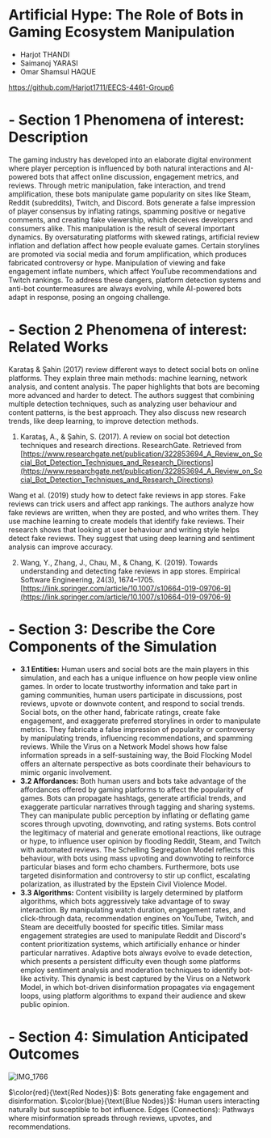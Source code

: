 # Artificial Hype: The Role of Bots in Gaming Ecosystem Manipulation

- Harjot THANDI
- Saimanoj YARASI
- Omar Shamsul HAQUE

https://github.com/Harjot1711/EECS-4461-Group6


# - Section 1 Phenomena of interest: Description

The gaming industry has developed into an elaborate digital environment where player perception is influenced by both natural interactions and AI-powered bots that affect online discussion, engagement metrics, and 
reviews. Through metric manipulation, fake interaction, and trend amplification, these bots manipulate game popularity on sites like Steam, Reddit (subreddits), Twitch, and Discord. Bots generate a false impression
of player consensus by inflating ratings, spamming positive or negative comments, and creating fake viewership, which deceives developers and consumers alike. This manipulation is the result of several important
dynamics. By oversaturating platforms with skewed ratings, artificial review inflation and deflation affect how people evaluate games. Certain storylines are promoted via social media and forum amplification, 
which produces fabricated controversy or hype. Manipulation of viewing and fake engagement inflate numbers, which affect YouTube recommendations and Twitch rankings. To address these dangers, platform detection 
systems and anti-bot countermeasures are always evolving, while AI-powered bots adapt in response, posing an ongoing challenge.


# - Section 2 Phenomena of interest: Related Works

Karataş & Şahin (2017) review different ways to detect social bots on online platforms. They explain three main methods: machine learning, network analysis, and content analysis. The paper highlights that bots are becoming more advanced and harder to detect. The authors suggest that combining multiple detection techniques, such as analyzing user behaviour and content patterns, is the best approach. They also discuss new research trends, like deep learning, to improve detection methods.

1. Karataş, A., & Şahin, S. (2017). A review on social bot detection techniques and research directions. ResearchGate. Retrieved from [https://www.researchgate.net/publication/322853694_A_Review_on_Social_Bot_Detection_Techniques_and_Research_Directions](https://www.researchgate.net/publication/322853694_A_Review_on_Social_Bot_Detection_Techniques_and_Research_Directions)

Wang et al. (2019) study how to detect fake reviews in app stores. Fake reviews can trick users and affect app rankings. The authors analyze how fake reviews are written, when they are posted, and who writes them. They use machine learning to create models that identify fake reviews. Their research shows that looking at user behaviour and writing style helps detect fake reviews. They suggest that using deep learning and sentiment analysis can improve accuracy.

2. Wang, Y., Zhang, J., Chau, M., & Chang, K. (2019). Towards understanding and detecting fake reviews in app stores. Empirical Software Engineering, 24(3), 1674–1705. [https://link.springer.com/article/10.1007/s10664-019-09706-9](https://link.springer.com/article/10.1007/s10664-019-09706-9)


# - Section 3: Describe the Core Components of the Simulation

- __3.1 Entities:__ Human users and social bots are the main players in this simulation, and each has a unique influence on how people view online games. In order to locate trustworthy information and take part in gaming communities, human users participate in discussions, post reviews, upvote or downvote content, and respond to social trends. Social bots, on the other hand, fabricate ratings, create fake engagement, and exaggerate preferred storylines in order to manipulate metrics. They fabricate a false impression of popularity or controversy by manipulating trends, influencing recommendations, and spamming reviews. While the Virus on a Network Model shows how false information spreads in a self-sustaining way, the Boid Flocking Model offers an alternate perspective as bots coordinate their behaviours to mimic organic involvement.
- __3.2 Affordances:__ Both human users and bots take advantage of the affordances offered by gaming platforms to affect the popularity of games. Bots can propagate hashtags, generate artificial trends, and exaggerate particular narratives through tagging and sharing systems. They can manipulate public perception by inflating or deflating game scores through upvoting, downvoting, and rating systems. Bots control the legitimacy of material and generate emotional reactions, like outrage or hype, to influence user opinion by flooding Reddit, Steam, and Twitch with automated reviews. The Schelling Segregation Model reflects this behaviour, with bots using mass upvoting and downvoting to reinforce particular biases and form echo chambers. Furthermore, bots use targeted disinformation and controversy to stir up conflict, escalating polarization, as illustrated by the Epstein Civil Violence Model. 
- __3.3 Algorithms:__ Content visibility is largely determined by platform algorithms, which bots aggressively take advantage of to sway interaction. By manipulating watch duration, engagement rates, and click-through data, recommendation engines on YouTube, Twitch, and Steam are deceitfully boosted for specific titles. Similar mass engagement strategies are used to manipulate Reddit and Discord's content prioritization systems, which artificially enhance or hinder particular narratives. Adaptive bots always evolve to evade detection, which presents a persistent difficulty even though some platforms employ sentiment analysis and moderation techniques to identify bot-like activity. This dynamic is best captured by the Virus on a Network Model, in which bot-driven disinformation propagates via engagement loops, using platform algorithms to expand their audience and skew public opinion. 

# - Section 4: Simulation Anticipated Outcomes

![IMG_1766](https://github.com/user-attachments/assets/745ab836-c4a7-4ef9-92ab-ae2af1cb6d81)

$\color{red}{\text{Red Nodes}}$: Bots generating fake engagement and disinformation.
$\color{blue}{\text{Blue Nodes}}$: Human users interacting naturally but susceptible to bot influence.
Edges (Connections): Pathways where misinformation spreads through reviews, upvotes, and recommendations.

